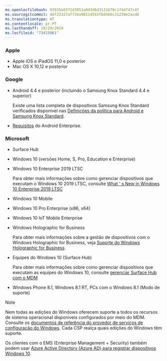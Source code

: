 ```yaml
---
ms.openlocfilehash: 93915e8371d3951a843d6d3131678c1744747c4f
ms.sourcegitcommit: 4bf23327af734a9811d555fbd566c31239e2acd6
ms.translationtype: HT
ms.contentlocale: pt-PT
ms.lasthandoff: 10/29/2019
ms.locfileid: "73415061"
---
```



### <a name="apple"></a>Apple
- Apple iOS e iPadOS 11,0 e posterior
- Mac OS X 10,12 e posterior

### <a name="google"></a>Google
- Android 4.4 e posterior (incluindo o Samsung Knox Standard 4.4 e superior)

  Existe uma lista completa de dispositivos Samsung Knox Standard verificados disponível nas [Definições da política para Android e Samsung Knox Standard](/intune/supported-devices-browsers#supported-samsung-knox-standard-devices).


- [Requisitos](https://support.google.com/work/android/answer/6174145?hl=en) do Android Enterprise.

### <a name="microsoft"></a>Microsoft

- Surface Hub
- Windows 10 (versões Home, S, Pro, Education e Enterprise)
- Windows 10 Enterprise 2019 LTSC

  Para obter mais informações sobre como gerenciar dispositivos que executam o Windows 10 2019 LTSC, consulte [What ' s New in Windows 10 Enterprise 2019 LTSC](https://docs.microsoft.com/en-us/windows/whats-new/ltsc/whats-new-windows-10-2019)
  
- Windows 10 Mobile
- Windows 10 Pro Enterprise (x86, x64)
- Windows 10 IoT Mobile Enterprise
- Windows Holographic for Business

  Para obter mais informações sobre a gestão de dispositivos com o Windows Holographic for Business, veja [Suporte do Windows Holographic for Business](../fundamentals/windows-holographic-for-business.md).

- Equipes do Windows 10 (Surface Hub)

   Para obter mais informações sobre como gerenciar dispositivos que executam as equipes do Windows 10, consulte [gerenciar Surface Hub com o MDM](https://docs.microsoft.com/en-us/surface-hub/manage-settings-with-mdm-for-surface-hub)
- Windows Phone 8.1, Windows 8.1 RT, PCs com o Windows 8.1 (Modo de suporte)

> [!NOTE]
> Nem todas as edições do Windows oferecem suporte a todos os recursos de sistema operacional disponíveis configurados por meio do MDM. Consulte os [documentos de referência do provedor de serviços de configuração do Windows](https://docs.microsoft.com/windows/configuration/provisioning-packages/how-it-pros-can-use-configuration-service-providers). Cada CSP realça quais edições do Windows têm suporte.

Os clientes com o EMS (Enterprise Management + Security) também podem usar [Azure Active Directory (Azure AD) para registrar dispositivos Windows 10](/intune/windows-enroll).


